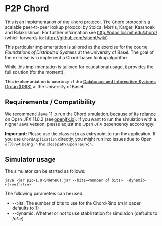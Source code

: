 # P2P Chord

This is an implementation of the Chord protocol. The Chord protocol is a scalable peer-to-peer lookup protocol by Stoica, Morris, Karger, Kaashoek and Balakrishnan.
For further information see http://pdos.lcs.mit.edu/chord/ (which forwards to: https://github.com/sit/dht/wiki)

This particular implementation is tailored as the exercise for the course _Foundations of Distributed Systems_ at the University of Basel.
The goal of the exercise is to implement a Chord-based lookup algorithm.

While this implementation is tailored for educational usage, it provides the full solution (for the moment).

This implementation is courtesy of the [Databases and Information Systems Group (DBIS)](https://dbis.dmi.unibas.ch ) at the University of Basel. 


## Requirements / Compatibility
We recommend Java 11 to run the Chord simulation, because of its reliance on Open JFX 11.0.2 (see [openjfx.io](https://openjfx.io/openjfx-docs/#introduction)). If you want to run the simulation with a higher Java version, please adjust the Open JFX dependency accordingly!

**Important:** Please use the class `Main` as entrypoint to run the application. If you use `ChordApplication` directly, you might run into issues due to Open JFX not being in the classpath upon launch.

## Simulator usage

The simulator can be started as follows:

`java -jar p2p-1.0-SNAPSHOT.jar --bits=<number of bits> --dynamic=<true|false>`

The following parameters can be used:

* --bits: The number of bits to use for the Chord-Ring (*m* in paper, defaults to 3)
* --dynamic: Whether or not to use stabilization for simulation (defaults to *false*)